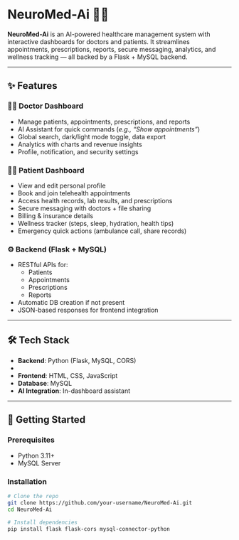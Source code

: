# NeuroMed-Ai 🏥🤖

**NeuroMed-Ai** is an AI-powered healthcare management system with interactive dashboards for doctors and patients. It streamlines appointments, prescriptions, reports, secure messaging, analytics, and wellness tracking — all backed by a Flask + MySQL backend.

---

## ✨ Features

### 👨‍⚕️ Doctor Dashboard
- Manage patients, appointments, prescriptions, and reports  
- AI Assistant for quick commands (*e.g., “Show appointments”*)  
- Global search, dark/light mode toggle, data export  
- Analytics with charts and revenue insights  
- Profile, notification, and security settings  

### 🧑‍🦰 Patient Dashboard
- View and edit personal profile  
- Book and join telehealth appointments  
- Access health records, lab results, and prescriptions  
- Secure messaging with doctors + file sharing  
- Billing & insurance details  
- Wellness tracker (steps, sleep, hydration, health tips)  
- Emergency quick actions (ambulance call, share records)  

### ⚙️ Backend (Flask + MySQL)
- RESTful APIs for:
  - Patients
  - Appointments
  - Prescriptions
  - Reports  
- Automatic DB creation if not present  
- JSON-based responses for frontend integration  

---

## 🛠 Tech Stack
- **Backend**: Python (Flask, MySQL, CORS)
- 
- **Frontend**: HTML, CSS, JavaScript  
- **Database**: MySQL  
- **AI Integration**: In-dashboard assistant  

---

## 🚀 Getting Started

### Prerequisites
- Python 3.11+  
- MySQL Server  

### Installation
```bash
# Clone the repo
git clone https://github.com/your-username/NeuroMed-Ai.git
cd NeuroMed-Ai

# Install dependencies
pip install flask flask-cors mysql-connector-python
